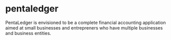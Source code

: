 # pentaledger
PentaLedger is envisioned to be a complete financial accounting application
aimed at small businesses and entrepreners who have multiple businesses
and business entities.
